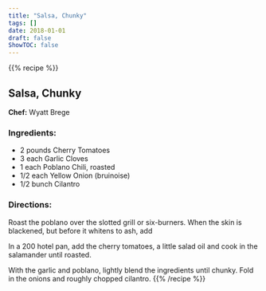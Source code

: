 ```yaml
---
title: "Salsa, Chunky"
tags: []
date: 2018-01-01
draft: false
ShowTOC: false
---
```


{{% recipe %}}

## Salsa, Chunky

**Chef:** Wyatt Brege



### Ingredients:

-   2 pounds Cherry Tomatoes
-   3 each Garlic Cloves
-   1 each Poblano Chili, roasted
-   1/2 each Yellow Onion (bruinoise)
-   1/2 bunch Cilantro

### Directions: 

Roast the poblano over the slotted grill or six-burners. When the skin
is blackened, but before it whitens to ash, add

In a 200 hotel pan, add the cherry tomatoes, a little salad oil and cook
in the salamander until roasted.

With the garlic and poblano, lightly blend the ingredients until chunky.
Fold in the onions and roughly chopped cilantro.
{{% /recipe %}}
